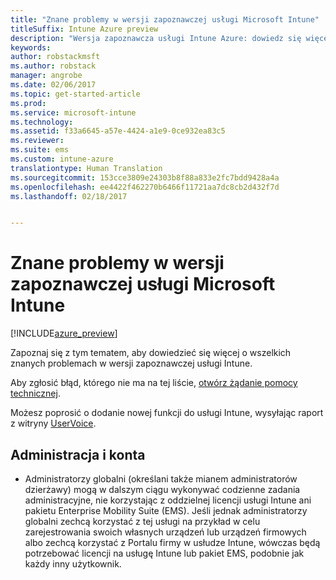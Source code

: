 ```yaml
---
title: "Znane problemy w wersji zapoznawczej usługi Microsoft Intune"
titleSuffix: Intune Azure preview
description: "Wersja zapoznawcza usługi Intune Azure: dowiedz się więcej o znanych problemach w wersji zapoznawczej"
keywords: 
author: robstackmsft
ms.author: robstack
manager: angrobe
ms.date: 02/06/2017
ms.topic: get-started-article
ms.prod: 
ms.service: microsoft-intune
ms.technology: 
ms.assetid: f33a6645-a57e-4424-a1e9-0ce932ea83c5
ms.reviewer: 
ms.suite: ems
ms.custom: intune-azure
translationtype: Human Translation
ms.sourcegitcommit: 153cce3809e24303b8f88a833e2fc7bdd9428a4a
ms.openlocfilehash: ee4422f462270b6466f11721aa7dc8cb2d432f7d
ms.lasthandoff: 02/18/2017


---
```


# <a name="known-issues-in-the-microsoft-intune-preview"></a>Znane problemy w wersji zapoznawczej usługi Microsoft Intune


[!INCLUDE[azure_preview](../includes/azure_preview.md)]


Zapoznaj się z tym tematem, aby dowiedzieć się więcej o wszelkich znanych problemach w wersji zapoznawczej usługi Intune.

Aby zgłosić błąd, którego nie ma na tej liście, [otwórz żądanie pomocy technicznej](https://docs.microsoft.com/intune/troubleshoot/how-to-get-support-for-microsoft-intune).

Możesz poprosić o dodanie nowej funkcji do usługi Intune, wysyłając raport z witryny [UserVoice](https://microsoftintune.uservoice.com/forums/291681-ideas/category/189016-azure-admin-console).

## <a name="administration-and-accounts"></a>Administracja i konta

- Administratorzy globalni (określani także mianem administratorów dzierżawy) mogą w dalszym ciągu wykonywać codzienne zadania administracyjne, nie korzystając z oddzielnej licencji usługi Intune ani pakietu Enterprise Mobility Suite (EMS). Jeśli jednak administratorzy globalni zechcą korzystać z tej usługi na przykład w celu zarejestrowania swoich własnych urządzeń lub urządzeń firmowych albo zechcą korzystać z Portalu firmy w usłudze Intune, wówczas będą potrzebować licencji na usługę Intune lub pakiet EMS, podobnie jak każdy inny użytkownik.

